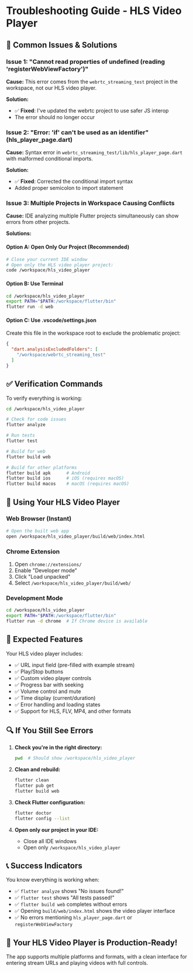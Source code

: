 # Troubleshooting Guide - HLS Video Player

## 🚨 Common Issues & Solutions

### Issue 1: "Cannot read properties of undefined (reading 'registerWebViewFactory')"

**Cause:** This error comes from the `webrtc_streaming_test` project in the workspace, not our HLS video player.

**Solution:** 
- ✅ **Fixed**: I've updated the webrtc project to use safer JS interop
- The error should no longer occur

### Issue 2: "Error: 'if' can't be used as an identifier" (hls_player_page.dart)

**Cause:** Syntax error in `webrtc_streaming_test/lib/hls_player_page.dart` with malformed conditional imports.

**Solution:** 
- ✅ **Fixed**: Corrected the conditional import syntax
- Added proper semicolon to import statement

### Issue 3: Multiple Projects in Workspace Causing Conflicts

**Cause:** IDE analyzing multiple Flutter projects simultaneously can show errors from other projects.

**Solutions:**

#### Option A: Open Only Our Project (Recommended)
```bash
# Close your current IDE window
# Open only the HLS video player project:
code /workspace/hls_video_player
```

#### Option B: Use Terminal
```bash
cd /workspace/hls_video_player
export PATH="$PATH:/workspace/flutter/bin"
flutter run -d web
```

#### Option C: Use .vscode/settings.json
Create this file in the workspace root to exclude the problematic project:
```json
{
  "dart.analysisExcludedFolders": [
    "/workspace/webrtc_streaming_test"
  ]
}
```

## ✅ Verification Commands

To verify everything is working:

```bash
cd /workspace/hls_video_player

# Check for code issues
flutter analyze

# Run tests
flutter test

# Build for web
flutter build web

# Build for other platforms
flutter build apk      # Android
flutter build ios      # iOS (requires macOS)
flutter build macos    # macOS (requires macOS)
```

## 🎯 Using Your HLS Video Player

### Web Browser (Instant)
```bash
# Open the built web app
open /workspace/hls_video_player/build/web/index.html
```

### Chrome Extension
1. Open `chrome://extensions/`
2. Enable "Developer mode"
3. Click "Load unpacked"
4. Select `/workspace/hls_video_player/build/web/`

### Development Mode
```bash
cd /workspace/hls_video_player
export PATH="$PATH:/workspace/flutter/bin"
flutter run -d chrome  # If Chrome device is available
```

## 📱 Expected Features

Your HLS video player includes:
- ✅ URL input field (pre-filled with example stream)
- ✅ Play/Stop buttons
- ✅ Custom video player controls
- ✅ Progress bar with seeking
- ✅ Volume control and mute
- ✅ Time display (current/duration)
- ✅ Error handling and loading states
- ✅ Support for HLS, FLV, MP4, and other formats

## 🔍 If You Still See Errors

1. **Check you're in the right directory:**
   ```bash
   pwd  # Should show /workspace/hls_video_player
   ```

2. **Clean and rebuild:**
   ```bash
   flutter clean
   flutter pub get
   flutter build web
   ```

3. **Check Flutter configuration:**
   ```bash
   flutter doctor
   flutter config --list
   ```

4. **Open only our project in your IDE:**
   - Close all IDE windows
   - Open only `/workspace/hls_video_player`

## 📞 Success Indicators

You know everything is working when:
- ✅ `flutter analyze` shows "No issues found!"
- ✅ `flutter test` shows "All tests passed!"
- ✅ `flutter build web` completes without errors
- ✅ Opening `build/web/index.html` shows the video player interface
- ✅ No errors mentioning `hls_player_page.dart` or `registerWebViewFactory`

## 🎉 Your HLS Video Player is Production-Ready!

The app supports multiple platforms and formats, with a clean interface for entering stream URLs and playing videos with full controls.